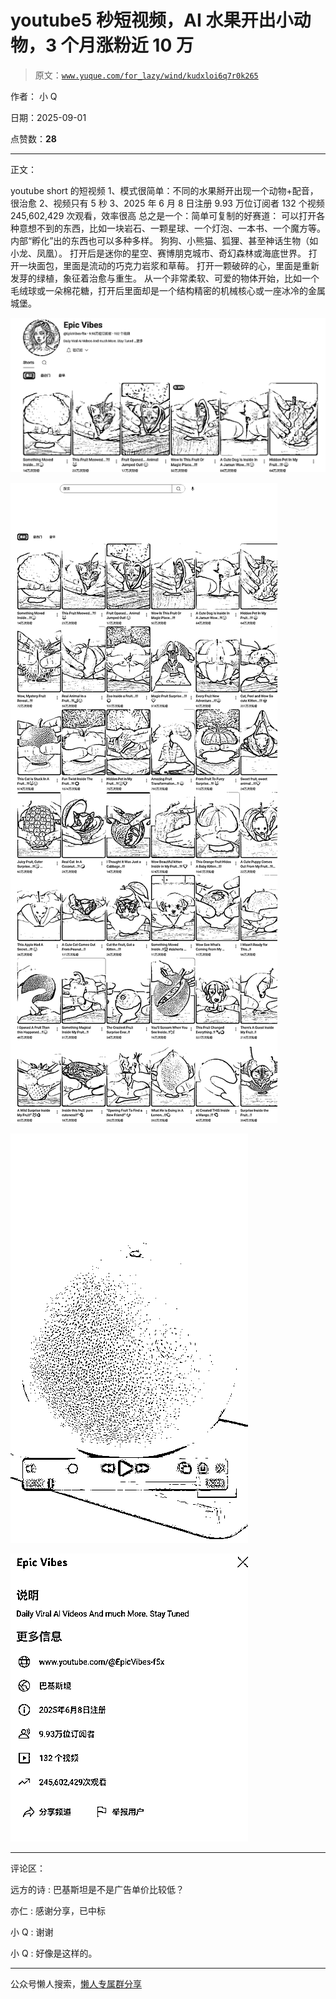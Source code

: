 # youtube5 秒短视频，AI 水果开出小动物，3 个月涨粉近 10 万

> 原文：[`www.yuque.com/for_lazy/wind/kudxloi6q7r0k265`](https://www.yuque.com/for_lazy/wind/kudxloi6q7r0k265)

作者： 小 Q

日期：2025-09-01

点赞数：**28**

* * *

正文：

youtube short 的短视频 1、模式很简单：不同的水果掰开出现一个动物+配音，很治愈 2、视频只有 5 秒 3、2025 年 6 月 8 日注册
9.93 万位订阅者 132 个视频 245,602,429 次观看，效率很高 总之是一个：简单可复制的好赛道：
可以打开各种意想不到的东西，比如一块岩石、一颗星球、一个灯泡、一本书、一个魔方等。 内部“孵化”出的东西也可以多种多样。
狗狗、小熊猫、狐狸、甚至神话生物（如小龙、凤凰）。 打开后是迷你的星空、赛博朋克城市、奇幻森林或海底世界。 打开一块面包，里面是流动的巧克力岩浆和草莓。
打开一颗破碎的心，里面是重新发芽的绿植，象征着治愈与重生。
从一个非常柔软、可爱的物体开始，比如一个毛绒球或一朵棉花糖，打开后里面却是一个结构精密的机械核心或一座冰冷的金属城堡。

![](img/e969ede153cc2226fa37c6c5bbcaabf6.png "None")

![](img/7a420c9d3c9b746cdd84a46f7d50b726.png "None")

![](img/2374502bbde82d76b5d70543d26a032a.png "None")

![](img/dfbd83e934ca2a61c38b12a04e67a62e.png "None")

* * *

评论区：

远方的诗 : 巴基斯坦是不是广告单价比较低？

亦仁 : 感谢分享，已中标

小 Q : 谢谢

小 Q : 好像是这样的。

* * *

公众号懒人搜索，[懒人专属群分享](https://lazybook.fun/#/blog/group)